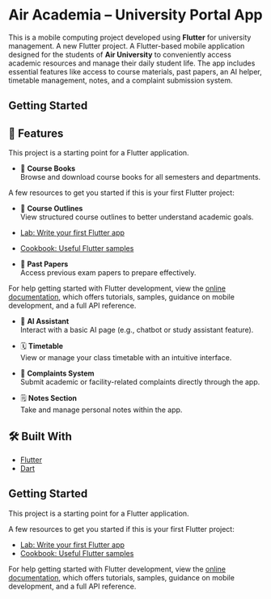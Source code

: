 # Air Academia – University Portal App

This is a mobile computing project developed using **Flutter** for university management.
A new Flutter project.
A Flutter-based mobile application designed for the students of **Air University** to conveniently access academic resources and manage their daily student life. The app includes essential features like access to course materials, past papers, an AI helper, timetable management, notes, and a complaint submission system.

## Getting Started
## 🚀 Features

This project is a starting point for a Flutter application.
- 📖 **Course Books**  
  Browse and download course books for all semesters and departments.

A few resources to get you started if this is your first Flutter project:
- 📄 **Course Outlines**  
  View structured course outlines to better understand academic goals.

- [Lab: Write your first Flutter app](https://docs.flutter.dev/get-started/codelab)
- [Cookbook: Useful Flutter samples](https://docs.flutter.dev/cookbook)
- 📝 **Past Papers**  
  Access previous exam papers to prepare effectively.

For help getting started with Flutter development, view the
[online documentation](https://docs.flutter.dev/), which offers tutorials,
samples, guidance on mobile development, and a full API reference.
- 🤖 **AI Assistant**  
  Interact with a basic AI page (e.g., chatbot or study assistant feature).

- 🗓️ **Timetable**  
  View or manage your class timetable with an intuitive interface.

- 📌 **Complaints System**  
  Submit academic or facility-related complaints directly through the app.

- 🗒️ **Notes Section**  
  Take and manage personal notes within the app.

## 🛠️ Built With

- [Flutter](https://flutter.dev/)
- [Dart](https://dart.dev/)

## Getting Started

This project is a starting point for a Flutter application.

A few resources to get you started if this is your first Flutter project:

- [Lab: Write your first Flutter app](https://docs.flutter.dev/get-started/codelab)
- [Cookbook: Useful Flutter samples](https://docs.flutter.dev/cookbook)

For help getting started with Flutter development, view the
[online documentation](https://docs.flutter.dev/), which offers tutorials,
samples, guidance on mobile development, and a full API reference.

